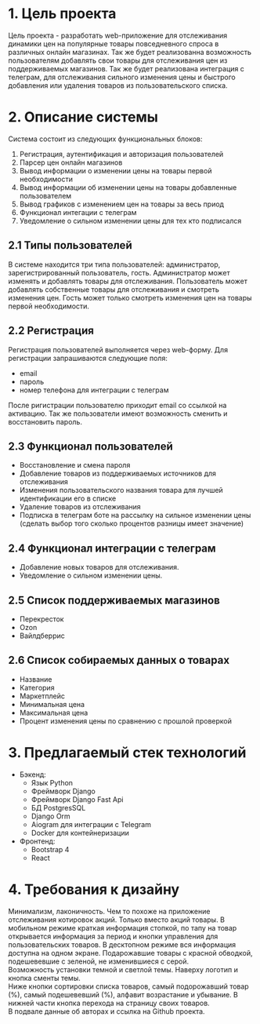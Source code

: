 # 1. Цель проекта  

Цель проекта - разработать web-приложение для отслеживания динамики цен на популярные товары повседневного спроса в различных онлайн магазинах. Так же будет реализованна возможность пользователям добавлять свои товары для отслеживания цен из поддерживаемых магазинов. Так же будет реализована интеграция с телеграм, для отслеживания сильного изменения цены и быстрого добавления или удаления товаров из пользовательского списка.  

# 2. Описание системы

Система состоит из следующих функциональных блоков: 

1. Регистрация, аутентификация и авторизация пользователей
2. Парсер цен онлайн магазинов
3. Вывод информации о изменении цены на товары первой необходимости
4. Вывод информации об изменении цены на товары добавленные пользователем
5. Вывод графиков с изменением цен на товары за весь приод 
6. Функционал интегации с телеграм
7. Уведомление о сильном изменении цены для тех кто подписался 

## 2.1 Типы пользователей  

В системе находится три типа пользователей: администратор, зарегистрированный пользователь, гость. Администратор может изменять и добавлять товары для отслеживания. Пользователь может добавлять собственные товары для отслеживания и смотреть изменения цен. Гость может только смотреть изменения цен на товары первой необходимости. 

## 2.2 Регистрация

Регистрация пользователей выполняется через web-форму. Для регистрации запрашиваются следующие поля:

- email
- пароль
- номер телефона для интеграции с телеграм

После ригистрации пользователю приходит email со ссылкой на активацию. Так же пользователи имеют возможность сменить и восстановить пароль. 

## 2.3 Функционал пользователей

- Восстановление и смена пароля
- Добавление товаров из поддерживаемых источников для отслеживания 
- Изменения пользовательского названия товара для лучшей идентификации его в списке 
- Удаление товаров из отслеживания 
- Подписка в телеграм боте на рассылку на сильное изменении цены (сделать выбор того сколько процентов разницы имеет значение)

## 2.4 Функционал интеграции с телеграм 

- Добавление новых товаров для отслеживания.
- Уведомление о сильном изменении цены. 

## 2.5 Список поддерживаемых магазинов 

- Перекресток 
- Ozon 
- Вайлдберрис 

## 2.6 Список собираемых данных о товарах 

- Название 
- Категория 
- Маркетплейс 
- Минимальная цена
- Максимальная цена 
- Процент изменения цены по сравнению с прошлой проверкой 

# 3. Предлагаемый стек технологий

- Бэкенд: 
    * Язык Python 
    * Фреймворк Django 
    * Фреймворк Django Fast Api
    * БД PostgresSQL
    * Django Orm 
    * Aiogram для интеграции с Telegram 
    * Docker для контейнеризации 
- Фронтенд: 
    * Bootstrap 4
    * React

# 4. Требования к дизайну

Минимализм, лаконичность. Чем то похоже на приложение отслеживания котировок акций. Только вместо акций товары. В мобильном режиме краткая информация стопкой, по тапу на товар открывается информация за период и кнопки управления для пользовательских товаров. В десктопном режиме вся информация доступна на одном экране. Подарожавшие товары с красной обводкой, подешевевшие с зеленой, не изменившиеся с серой.   
Возможность установки темной и светлой темы. Наверху логотип и кнопка сменты темы.  
Ниже кнопки сортировки списка товаров, самый подорожавший товар (%), самый подешевевший (%), алфавит возрастание и убывание. 
В нижней части кнопка перехода на страницу своих товаров.  
В подвале данные об авторах и ссылка на Github проекта. 